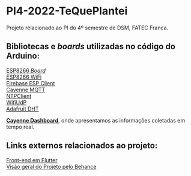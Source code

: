 ﻿# PI4-2022-TeQuePlantei
 
 Projeto relacionado ao PI do 4º semestre de DSM, FATEC Franca.
 
<h2>Bibliotecas e <i>boards</i> utilizadas no código do Arduino:</h2>

 

[ESP8266 <i>Board</i>](https://github.com/esp8266/Arduino)<br>
[ESP8266 WiFi](https://github.com/esp8266/Arduino/tree/master/libraries/ESP8266WiFi)<br>
[Firebase ESP Client](https://github.com/mobizt/Firebase-ESP-Client)<br>
[Cayenne MQTT](https://github.com/myDevicesIoT/Cayenne-MQTT-ESP)<br>
[NTPClient](https://github.com/arduino-libraries/NTPClient)<br>
[WifiUdP](https://github.com/esp8266/Arduino/blob/master/libraries/ESP8266WiFi/src/WiFiUdp.h)<br>
[Adafruit DHT](https://github.com/adafruit/DHT-sensor-library)<br>


[<b>Cayenne Dashboard</b>](https://cayenne.mydevices.com/shared/63545c1e0d1bfa5ea9e360a0), onde apresentamos as informações coletadas em tempo real.
 
<h2>Links externos relacionados ao projeto:</h2>

[Front-end em Flutter](https://github.com/matholv512/flutter-app-pi-4)<br>
[Visão geral do Projeto pelo Behance](https://www.behance.net/gallery/158398623/PI4-TQuePlantei?classId=9129f1a3-0e5f-4024-9940-5b2805fe2312&assignmentId=6c9f6f60-5dbd-4354-82b7-1d73033c346c&submissionId=887a3d93-39a4-c03c-2b28-e3250b7d4c08)<br>
